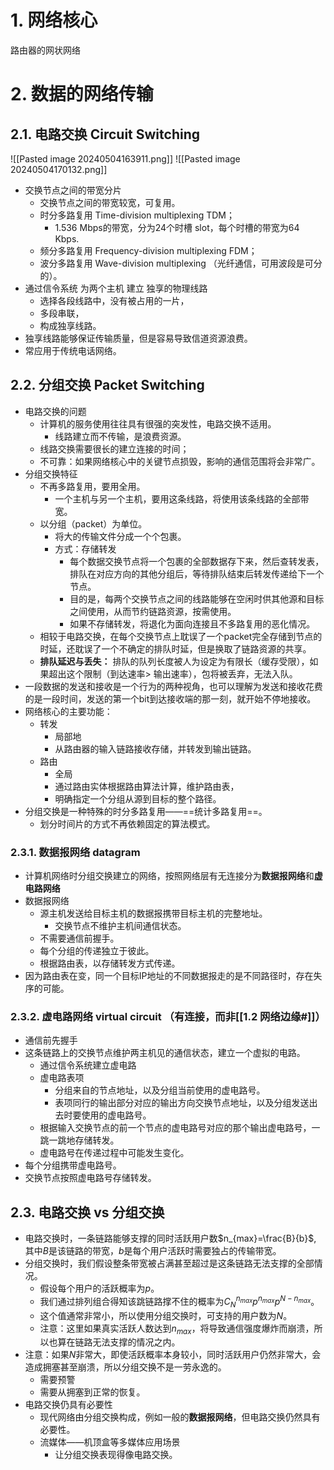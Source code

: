 # 1. 网络核心
路由器的网状网络
# 2. 数据的网络传输
## 2.1. 电路交换 Circuit Switching
![[Pasted image 20240504163911.png]]
![[Pasted image 20240504170132.png]]
- 交换节点之间的带宽分片
	- 交换节点之间的带宽较宽，可复用。
	- 时分多路复用 Time-division multiplexing TDM；
		- 1.536 Mbps的带宽，分为24个时槽 slot，每个时槽的带宽为64 Kbps.
	- 频分多路复用 Frequency-division multiplexing FDM；
	- 波分多路复用 Wave-division multiplexing （光纤通信，可用波段是可分的）。
- 通过信令系统 为两个主机 建立 独享的物理线路
	- 选择各段线路中，没有被占用的一片，
	- 多段串联，
	- 构成独享线路。
- 独享线路能够保证传输质量，但是容易导致信道资源浪费。
- 常应用于传统电话网络。
## 2.2. 分组交换 Packet Switching
- 电路交换的问题
	- 计算机的服务使用往往具有很强的突发性，电路交换不适用。
		- 线路建立而不传输，是浪费资源。
	- 线路交换需要很长的建立连接的时间；
	- 不可靠：如果网络核心中的关键节点损毁，影响的通信范围将会非常广。
- 分组交换特征
	- 不再多路复用，要用全用。
		- 一个主机与另一个主机，要用这条线路，将使用该条线路的全部带宽。
	- 以分组（packet）为单位。
		- 将大的传输文件分成一个个包裹。
		- 方式：存储转发
			- 每个数据交换节点将一个包裹的全部数据存下来，然后查转发表，排队在对应方向的其他分组后，等待排队结束后转发传递给下一个节点。
			- 目的是，每两个交换节点之间的线路能够在空闲时供其他源和目标之间使用，从而节约链路资源，按需使用。
			- 如果不存储转发，将退化为面向连接且不多路复用的恶化情况。
	- 相较于电路交换，在每个交换节点上耽误了一个packet完全存储到节点的时延，还耽误了一个不确定的排队时延，但是换取了链路资源的共享。
	- **排队延迟与丢失：** 排队的队列长度被人为设定为有限长（缓存受限），如果超出这个限制（到达速率$>$ 输出速率），包将被丢弃，无法入队。
- 一段数据的发送和接收是一个行为的两种视角，也可以理解为发送和接收花费的是一段时间，发送的第一个bit到达接收端的那一刻，就开始不停地接收。
- 网络核心的主要功能：
	- 转发
		- 局部地
		- 从路由器的输入链路接收存储，并转发到输出链路。
	- 路由
		- 全局
		- 通过路由实体根据路由算法计算，维护路由表，
		- 明确指定一个分组从源到目标的整个路径。
- 分组交换是一种特殊的时分多路复用——==统计多路复用==。
	- 划分时间片的方式不再依赖固定的算法模式。
### 2.3.1. 数据报网络 datagram
- 计算机网络时分组交换建立的网络，按照网络层有无连接分为**数据报网络**和**虚电路网络**
- 数据报网络
	- 源主机发送给目标主机的数据报携带目标主机的完整地址。
		- 交换节点不维护主机间通信状态。
	- 不需要通信前握手。
	- 每个分组的传递独立于彼此。
	- 根据路由表，以存储转发方式传递。
- 因为路由表在变，同一个目标IP地址的不同数据报走的是不同路径时，存在失序的可能。
### 2.3.2. 虚电路网络 virtual circuit （有连接，而非[[1.2 网络边缘#]]）
- 通信前先握手
- 这条链路上的交换节点维护两主机见的通信状态，建立一个虚拟的电路。
	- 通过信令系统建立虚电路
	- 虚电路表项
		- 分组来自的节点地址，以及分组当前使用的虚电路号。
		- 表项同行的输出部分对应的输出方向交换节点地址，以及分组发送出去时要使用的虚电路号。
	- 根据输入交换节点的前一个节点的虚电路号对应的那个输出虚电路号，一跳一跳地存储转发。
	- 虚电路号在传递过程中可能发生变化。
- 每个分组携带虚电路号。
- 交换节点按照虚电路号存储转发。
## 2.3. 电路交换 vs 分组交换
- 电路交换时，一条链路能够支撑的同时活跃用户数$n_{max}=\frac{B}{b}$, 其中$B$是该链路的带宽，$b$是每个用户活跃时需要独占的传输带宽。
- 分组交换时，我们假设整条带宽被占满甚至超过是这条链路无法支撑的全部情况。
	- 假设每个用户的活跃概率为$p$。
	- 我们通过排列组合得知该跳链路撑不住的概率为$C^{n_{max}}_{N}p^{n_{max}}p^{N-n_{max}}$。
	- 这个值通常非常小，所以使用分组交换时，可支持的用户数为$N$。
	- 注意：这里如果真实活跃人数达到$n_{max}$，将导致通信强度爆炸而崩溃，所以也算在链路无法支撑的情况之内。
- 注意：如果$N$非常大，即使活跃概率本身较小，同时活跃用户仍然非常大，会造成拥塞甚至崩溃，所以分组交换不是一劳永逸的。
	- 需要预警
	- 需要从拥塞到正常的恢复。
- 电路交换仍具有必要性
	- 现代网络由分组交换构成，例如一般的**数据报网络**，但电路交换仍然具有必要性。
	- 流媒体——机顶盒等多媒体应用场景
		- 让分组交换表现得像电路交换。
